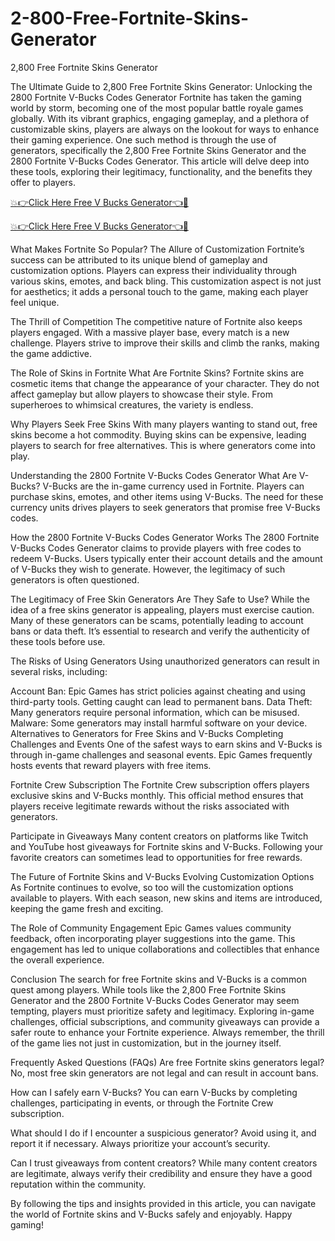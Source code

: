 # 2-800-Free-Fortnite-Skins-Generator
2,800 Free Fortnite Skins Generator

The Ultimate Guide to 2,800 Free Fortnite Skins Generator: Unlocking the 2800 Fortnite V-Bucks Codes Generator
Fortnite has taken the gaming world by storm, becoming one of the most popular battle royale games globally. With its vibrant graphics, engaging gameplay, and a plethora of customizable skins, players are always on the lookout for ways to enhance their gaming experience. One such method is through the use of generators, specifically the 2,800 Free Fortnite Skins Generator and the 2800 Fortnite V-Bucks Codes Generator. This article will delve deep into these tools, exploring their legitimacy, functionality, and the benefits they offer to players.


[💥👉Click Here Free V Bucks Generator👈🛒](https://rb.gy/fjmamr)

[💥👉Click Here Free V Bucks Generator👈🛒](https://rb.gy/fjmamr)


What Makes Fortnite So Popular?
The Allure of Customization
Fortnite’s success can be attributed to its unique blend of gameplay and customization options. Players can express their individuality through various skins, emotes, and back bling. This customization aspect is not just for aesthetics; it adds a personal touch to the game, making each player feel unique.

The Thrill of Competition
The competitive nature of Fortnite also keeps players engaged. With a massive player base, every match is a new challenge. Players strive to improve their skills and climb the ranks, making the game addictive.

The Role of Skins in Fortnite
What Are Fortnite Skins?
Fortnite skins are cosmetic items that change the appearance of your character. They do not affect gameplay but allow players to showcase their style. From superheroes to whimsical creatures, the variety is endless.

Why Players Seek Free Skins
With many players wanting to stand out, free skins become a hot commodity. Buying skins can be expensive, leading players to search for free alternatives. This is where generators come into play.

Understanding the 2800 Fortnite V-Bucks Codes Generator
What Are V-Bucks?
V-Bucks are the in-game currency used in Fortnite. Players can purchase skins, emotes, and other items using V-Bucks. The need for these currency units drives players to seek generators that promise free V-Bucks codes.

How the 2800 Fortnite V-Bucks Codes Generator Works
The 2800 Fortnite V-Bucks Codes Generator claims to provide players with free codes to redeem V-Bucks. Users typically enter their account details and the amount of V-Bucks they wish to generate. However, the legitimacy of such generators is often questioned.

The Legitimacy of Free Skin Generators
Are They Safe to Use?
While the idea of a free skins generator is appealing, players must exercise caution. Many of these generators can be scams, potentially leading to account bans or data theft. It’s essential to research and verify the authenticity of these tools before use.

The Risks of Using Generators
Using unauthorized generators can result in several risks, including:

Account Ban: Epic Games has strict policies against cheating and using third-party tools. Getting caught can lead to permanent bans.
Data Theft: Many generators require personal information, which can be misused.
Malware: Some generators may install harmful software on your device.
Alternatives to Generators for Free Skins and V-Bucks
Completing Challenges and Events
One of the safest ways to earn skins and V-Bucks is through in-game challenges and seasonal events. Epic Games frequently hosts events that reward players with free items.

Fortnite Crew Subscription
The Fortnite Crew subscription offers players exclusive skins and V-Bucks monthly. This official method ensures that players receive legitimate rewards without the risks associated with generators.

Participate in Giveaways
Many content creators on platforms like Twitch and YouTube host giveaways for Fortnite skins and V-Bucks. Following your favorite creators can sometimes lead to opportunities for free rewards.

The Future of Fortnite Skins and V-Bucks
Evolving Customization Options
As Fortnite continues to evolve, so too will the customization options available to players. With each season, new skins and items are introduced, keeping the game fresh and exciting.

The Role of Community Engagement
Epic Games values community feedback, often incorporating player suggestions into the game. This engagement has led to unique collaborations and collectibles that enhance the overall experience.

Conclusion
The search for free Fortnite skins and V-Bucks is a common quest among players. While tools like the 2,800 Free Fortnite Skins Generator and the 2800 Fortnite V-Bucks Codes Generator may seem tempting, players must prioritize safety and legitimacy. Exploring in-game challenges, official subscriptions, and community giveaways can provide a safer route to enhance your Fortnite experience. Always remember, the thrill of the game lies not just in customization, but in the journey itself.

Frequently Asked Questions (FAQs)
Are free Fortnite skins generators legal?
No, most free skin generators are not legal and can result in account bans.

How can I safely earn V-Bucks?
You can earn V-Bucks by completing challenges, participating in events, or through the Fortnite Crew subscription.

What should I do if I encounter a suspicious generator?
Avoid using it, and report it if necessary. Always prioritize your account’s security.

Can I trust giveaways from content creators?
While many content creators are legitimate, always verify their credibility and ensure they have a good reputation within the community.

By following the tips and insights provided in this article, you can navigate the world of Fortnite skins and V-Bucks safely and enjoyably. Happy gaming!
